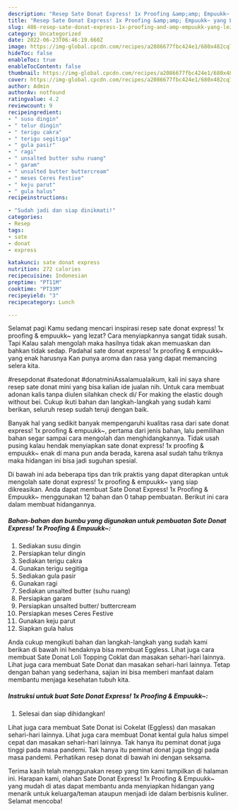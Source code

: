 ```yaml
---
description: "Resep Sate Donat Express! 1x Proofing &amp;amp; Empuukk~ yang Lezat Sekali , Bikin Ngiler"
title: "Resep Sate Donat Express! 1x Proofing &amp;amp; Empuukk~ yang Lezat Sekali , Bikin Ngiler"
slug: 486-resep-sate-donat-express-1x-proofing-and-amp-empuukk-yang-lezat-sekali-bikin-ngiler
category: Uncategorized
date: 2022-06-23T06:46:19.660Z
image: https://img-global.cpcdn.com/recipes/a2086677fbc424e1/680x482cq70/sate-donat-express-1x-proofing-empuukk-foto-resep-utama.jpg
hideToc: false
enableToc: true
enableTocContent: false
thumbnail: https://img-global.cpcdn.com/recipes/a2086677fbc424e1/680x482cq70/sate-donat-express-1x-proofing-empuukk-foto-resep-utama.jpg
cover: https://img-global.cpcdn.com/recipes/a2086677fbc424e1/680x482cq70/sate-donat-express-1x-proofing-empuukk-foto-resep-utama.jpg
author: Admin
authorAv: notfound
ratingvalue: 4.2
reviewcount: 9
recipeingredient:
- " susu dingin"
- " telur dingin"
- " terigu cakra"
- " terigu segitiga"
- " gula pasir"
- " ragi"
- " unsalted butter suhu ruang"
- " garam"
- " unsalted butter buttercream"
- " meses Ceres Festive"
- " keju parut"
- " gula halus"
recipeinstructions:

- "Sudah jadi dan siap dinikmati!"
categories:
- Resep
tags:
- sate
- donat
- express

katakunci: sate donat express 
nutrition: 272 calories
recipecuisine: Indonesian
preptime: "PT11M"
cooktime: "PT33M"
recipeyield: "3"
recipecategory: Lunch

---
```



Selamat pagi Kamu sedang mencari inspirasi resep sate donat express! 1x proofing &amp; empuukk~ yang lezat? Cara menyiapkannya sangat tidak susah. Tapi Kalau salah mengolah maka hasilnya tidak akan memuaskan dan bahkan tidak sedap. Padahal sate donat express! 1x proofing &amp; empuukk~ yang enak harusnya Kan punya aroma dan rasa yang dapat memancing selera kita.


#resepdonat #satedonat #donatminiAssalamualaikum, kali ini saya share resep sate donat mini yang bisa kalian ide jualan nih. Untuk cara membuat adonan kalis tanpa diulen silahkan check di/ For making the elastic dough without bei. Cukup ikuti bahan dan langkah-langkah yang sudah kami berikan, seluruh resep sudah teruji dengan baik.

Banyak hal yang sedikit banyak mempengaruhi kualitas rasa dari sate donat express! 1x proofing &amp; empuukk~, pertama dari jenis bahan, lalu pemilihan bahan segar sampai cara mengolah dan menghidangkannya. Tidak usah pusing kalau hendak menyiapkan sate donat express! 1x proofing &amp; empuukk~ enak di mana pun anda berada, karena asal sudah tahu triknya maka hidangan ini bisa jadi suguhan spesial.


Di bawah ini ada beberapa tips dan trik praktis yang dapat diterapkan untuk mengolah sate donat express! 1x proofing &amp; empuukk~ yang siap dikreasikan. Anda dapat membuat Sate Donat Express! 1x Proofing &amp; Empuukk~ menggunakan 12 bahan dan 0 tahap pembuatan. Berikut ini cara dalam membuat hidangannya.

<!--inarticleads1-->

##### Bahan-bahan dan bumbu yang digunakan untuk pembuatan Sate Donat Express! 1x Proofing &amp; Empuukk~:

1. Sediakan  susu dingin
1. Persiapkan  telur dingin
1. Sediakan  terigu cakra
1. Gunakan  terigu segitiga
1. Sediakan  gula pasir
1. Gunakan  ragi
1. Sediakan  unsalted butter (suhu ruang)
1. Persiapkan  garam
1. Persiapkan  unsalted butter/ buttercream
1. Persiapkan  meses Ceres Festive
1. Gunakan  keju parut
1. Siapkan  gula halus


Anda cukup mengikuti bahan dan langkah-langkah yang sudah kami berikan di bawah ini hendaknya bisa membuat Eggless. Lihat juga cara membuat Sate Donat Loli Topping Coklat dan masakan sehari-hari lainnya. Lihat juga cara membuat Sate Donat dan masakan sehari-hari lainnya. Tetap dengan bahan yang sederhana, sajian ini bisa memberi manfaat dalam membantu menjaga kesehatan tubuh kita. 

<!--inarticleads2-->

##### Instruksi untuk buat Sate Donat Express! 1x Proofing &amp; Empuukk~:


1. Selesai dan siap dihidangkan!

Lihat juga cara membuat Sate Donat isi Cokelat (Eggless) dan masakan sehari-hari lainnya. Lihat juga cara membuat Donat kental gula halus simpel cepat dan masakan sehari-hari lainnya. Tak hanya itu peminat donat juga tinggi pada masa pandemi. Tak hanya itu peminat donat juga tinggi pada masa pandemi. Perhatikan resep donat di bawah ini dengan seksama. 

Terima kasih telah menggunakan resep yang tim kami tampilkan di halaman ini. Harapan kami, olahan Sate Donat Express! 1x Proofing &amp; Empuukk~ yang mudah di atas dapat membantu anda menyiapkan hidangan yang menarik untuk keluarga/teman ataupun menjadi ide dalam berbisnis kuliner. Selamat mencoba!
